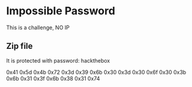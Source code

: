 # Impossible Password

This is a challenge, NO IP

## Zip file

It is protected with password: hackthebox <br>

0x41
0x5d
0x4b
0x72
0x3d
0x39
0x6b
0x30
0x3d
0x30
0x6f
0x30
0x3b
0x6b
0x31
0x3f
0x6b
0x38
0x31 
0x74


